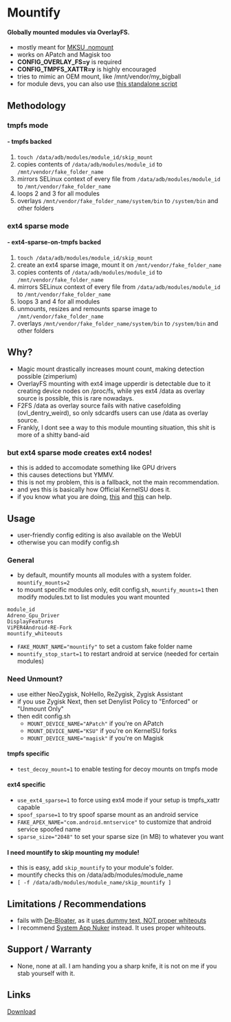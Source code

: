 # Mountify

#### Globally mounted modules via OverlayFS.

- mostly meant for [MKSU .nomount](https://github.com/5ec1cff/KernelSU/commit/76bfccd11f4c8953b35e1342a2461f45b7d21c22)
- works on APatch and Magisk too
- **CONFIG_OVERLAY_FS=y** is required 
- **CONFIG_TMPFS_XATTR=y** is highly encouraged
- tries to mimic an OEM mount, like /mnt/vendor/my_bigball
- for module devs, you can also use [this standalone script](https://github.com/backslashxx/mountify/tree/standalone-script)

## Methodology
### tmpfs mode 
#### - tmpfs backed
1. `touch /data/adb/modules/module_id/skip_mount`
2. copies contents of `/data/adb/modules/module_id` to `/mnt/vendor/fake_folder_name`
3. mirrors SELinux context of every file from `/data/adb/modules/module_id` to `/mnt/vendor/fake_folder_name`
4. loops 2 and 3 for all modules
5. overlays `/mnt/vendor/fake_folder_name/system/bin` to `/system/bin` and other folders

### ext4 sparse mode 
#### - ext4-sparse-on-tmpfs backed
1. `touch /data/adb/modules/module_id/skip_mount`
2. create an ext4 sparse image, mount it on `/mnt/vendor/fake_folder_name`
3. copies contents of `/data/adb/modules/module_id` to `/mnt/vendor/fake_folder_name`
4. mirrors SELinux context of every file from `/data/adb/modules/module_id` to `/mnt/vendor/fake_folder_name`
5. loops 3 and 4 for all modules
6. unmounts, resizes and remounts sparse image to `/mnt/vendor/fake_folder_name`
7. overlays `/mnt/vendor/fake_folder_name/system/bin` to `/system/bin` and other folders

## Why?
- Magic mount drastically increases mount count, making detection possible (zimperium)
- OverlayFS mounting with ext4 image upperdir is detectable due to it creating device nodes on /proc/fs, while yes ext4 /data as overlay source is possible, this is rare nowadays.
- F2FS /data as overlay source fails with native casefolding (ovl_dentry_weird), so only sdcardfs users can use /data as overlay source.
- Frankly, I dont see a way to this module mounting situation, this shit is more of a shitty band-aid

### but ext4 sparse mode creates ext4 nodes!
- this is added to accomodate something like GPU drivers
- this causes detections but YMMV.
- this is not my problem, this is a fallback, not the main recommendation.
- and yes this is basically how Official KernelSU does it.
- if you know what you are doing, [this](https://github.com/tiann/KernelSU/commit/032d5e9044e63426804872ca0a6b78a101a8185a) and [this](https://github.com/tiann/KernelSU/commit/865c31bc70308bbce4eb5f0ff639e04122846472) can help.

## Usage
- user-friendly config editing is also available on the WebUI
- otherwise you can modify config.sh

### General
- by default, mountify mounts all modules with a system folder. `mountify_mounts=2`
- to mount specific modules only, edit config.sh, `mountify_mounts=1` then modify modules.txt to list modules you want mounted

```
module_id
Adreno_Gpu_Driver
DisplayFeatures
ViPER4Android-RE-Fork
mountify_whiteouts
```
- `FAKE_MOUNT_NAME="mountify"` to set a custom fake folder name
- `mountify_stop_start=1` to restart android at service (needed for certain modules)

### Need Unmount?
- use either NeoZygisk, NoHello, ReZygisk, Zygisk Assistant
- if you use Zygisk Next, then set Denylist Policy to "Enforced" or "Unmount Only"
- then edit config.sh
   - `MOUNT_DEVICE_NAME="APatch"` if you're on APatch
   - `MOUNT_DEVICE_NAME="KSU"` if you're on KernelSU forks
   - `MOUNT_DEVICE_NAME="magisk"` if you're on Magisk

#### tmpfs specific
- `test_decoy_mount=1` to enable testing for decoy mounts on tmpfs mode

#### ext4 specific
- `use_ext4_sparse=1` to force using ext4 mode if your setup is tmpfs_xattr capable
- `spoof_sparse=1` to try spoof sparse mount as an android service
- `FAKE_APEX_NAME="com.android.mntservice"` to customize that android service spoofed name
- `sparse_size="2048"` to set your sparse size (in MB) to whatever you want

#### I need mountify to skip mounting my module!
- this is easy, add `skip_mountify` to your module's folder.
- mountify checks this on /data/adb/modules/module_name
- `[ -f /data/adb/modules/module_name/skip_mountify ]`

## Limitations / Recommendations
- fails with [De-Bloater](https://github.com/sunilpaulmathew/De-Bloater), as it [uses dummy text, NOT proper whiteouts](https://github.com/sunilpaulmathew/De-Bloater/blob/cadd523f0ad8208eab31e7db51f855b89ed56ffe/app/src/main/java/com/sunilpaulmathew/debloater/utils/Utils.java#L112)
- I recommend [System App Nuker](https://github.com/ChiseWaguri/systemapp_nuker/releases) instead. It uses proper whiteouts.

## Support / Warranty
- None, none at all. I am handing you a sharp knife, it is not on me if you stab yourself with it.

## Links
[Download](https://github.com/backslashxx/mountify/releases)
